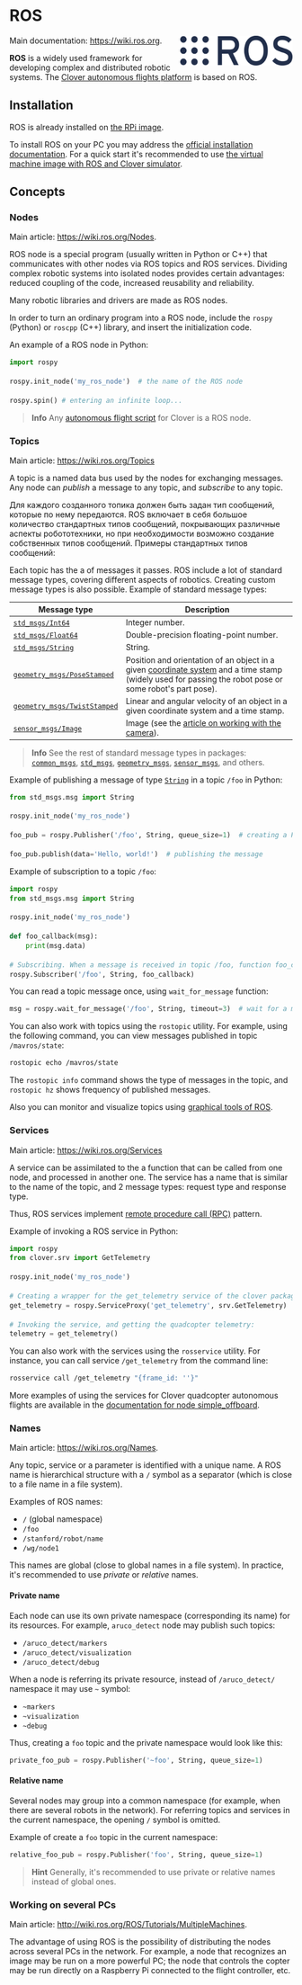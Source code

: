 # ROS

<img src="../assets/ros.svg" width="200" align="right">

Main documentation: https://wiki.ros.org.

**ROS** is a widely used framework for developing complex and distributed robotic systems. The [Clover autonomous flights platform](programming.md) is based on ROS.

## Installation

ROS is already installed on [the RPi image](image.md).

To install ROS on your PC you may address the [official installation documentation](https://wiki.ros.org/noetic/Installation/Ubuntu). For a quick start it's recommended to use [the virtual machine image with ROS and Clover simulator](simulation_vm.md).

## Concepts

### Nodes

Main article: https://wiki.ros.org/Nodes.

ROS node is a special program (usually written in Python or C++) that communicates with other nodes via ROS topics and ROS services. Dividing complex robotic systems into isolated nodes provides certain advantages: reduced coupling of the code, increased reusability and reliability.

Many robotic libraries and drivers are made as ROS nodes.

In order to turn an ordinary program into a ROS node, include the `rospy` (Python) or `roscpp` (C++) library, and insert the initialization code.

An example of a ROS node in Python:

```python
import rospy

rospy.init_node('my_ros_node')  # the name of the ROS node

rospy.spin() # entering an infinite loop...
```

> **Info** Any [autonomous flight script](programming.md) for Clover is a ROS node.

### Topics

Main article: https://wiki.ros.org/Topics

A topic is a named data bus used by the nodes for exchanging messages. Any node can *publish* a message to any topic, and *subscribe* to any topic.

Для каждого созданного топика должен быть задан тип сообщений, которые по нему передаются. ROS включает в себя большое количество стандартных типов сообщений, покрывающих различные аспекты робототехники, но при необходимости возможно создание собственных типов сообщений. Примеры стандартных типов сообщений:

Each topic has the a of messages it passes. ROS include a lot of standard message types, covering different aspects of robotics. Creating custom message types is also possible. Example of standard message types:

|Message type|Description|
|-|-|
|[`std_msgs/Int64`](https://docs.ros.org/api/std_msgs/html/msg/Int64.html)|Integer number.|
|[`std_msgs/Float64`](https://docs.ros.org/api/std_msgs/html/msg/Float64.html)|Double-precision floating-point number.|
|[`std_msgs/String`](https://docs.ros.org/api/std_msgs/html/msg/String.html)|String.|
|[`geometry_msgs/PoseStamped`](https://docs.ros.org/api/geometry_msgs/html/msg/PoseStamped.html)|Position and orientation of an object in a given [coordinate system](frames.md) and a time stamp (widely used for passing the robot pose or some robot's part pose).|
|[`geometry_msgs/TwistStamped`](https://docs.ros.org/api/geometry_msgs/html/msg/TwistStamped.html)|Linear and angular velocity of an object in a given coordinate system and a time stamp.|
|[`sensor_msgs/Image`](https://docs.ros.org/api/sensor_msgs/html/msg/Image.html)|Image (see the [article on working with the camera](camera.md)).|

> **Info** See the rest of standard message types in packages: [`common_msgs`](http://wiki.ros.org/common_msgs), [`std_msgs`](https://wiki.ros.org/std_msgs), [`geometry_msgs`](https://wiki.ros.org/geometry_msgs), [`sensor_msgs`](https://wiki.ros.org/sensor_msgs), and others.

Example of publishing a message of type [`String`]((https://docs.ros.org/api/std_msgs/html/msg/String.html)) in a topic `/foo` in Python:

```python
from std_msgs.msg import String

rospy.init_node('my_ros_node')

foo_pub = rospy.Publisher('/foo', String, queue_size=1)  # creating a Publisher

foo_pub.publish(data='Hello, world!')  # publishing the message
```

Example of subscription to a topic `/foo`:

```python
import rospy
from std_msgs.msg import String

rospy.init_node('my_ros_node')

def foo_callback(msg):
    print(msg.data)

# Subscribing. When a message is received in topic /foo, function foo_callback will be invoked.
rospy.Subscriber('/foo', String, foo_callback)
```

You can read a topic message once, using `wait_for_message` function:

```python
msg = rospy.wait_for_message('/foo', String, timeout=3)  # wait for a message in /foo topic with timeout of 3 seconds
```

You can also work with topics using the `rostopic` utility. For example, using the following command, you can view messages published in topic `/mavros/state`:

```bash
rostopic echo /mavros/state
```

The `rostopic info` command shows the type of messages in the topic, and `rostopic hz` shows frequency of published messages.

Also you can monitor and visualize topics using [graphical tools of ROS](rviz.md).

### Services

Main article: https://wiki.ros.org/Services

A service can be assimilated to the a function that can be called from one node, and processed in another one. The service has a name that is similar to the name of the topic, and 2 message types: request type and response type.

Thus, ROS services implement [remote procedure call (RPC)](https://en.wikipedia.org/wiki/Remote_procedure_call) pattern.

Example of invoking a ROS service in Python:

```python
import rospy
from clover.srv import GetTelemetry

rospy.init_node('my_ros_node')

# Creating a wrapper for the get_telemetry service of the clover package with the GetTelemetry type:
get_telemetry = rospy.ServiceProxy('get_telemetry', srv.GetTelemetry)

# Invoking the service, and getting the quadcopter telemetry:
telemetry = get_telemetry()
```

You can also work with the services using the `rosservice` utility. For instance, you can call service `/get_telemetry` from the command line:

```bash
rosservice call /get_telemetry "{frame_id: ''}"
```

More examples of using the services for Clover quadcopter autonomous flights are available in the [documentation for node simple_offboard](simple_offboard.md).

### Names

Main article: https://wiki.ros.org/Names.

Any topic, service or a parameter is identified with a unique name. A ROS name is hierarchical structure with a `/` symbol as a separator (which is close to a file name in a file system).

Examples of ROS names:

* `/` (global namespace)
* `/foo`
* `/stanford/robot/name`
* `/wg/node1`

This names are global (close to global names in a file system). In practice, it's recommended to use *private* or *relative* names.

#### Private name

Each node can use its own private namespace (corresponding its name) for its resources. For example, `aruco_detect` node may publish such topics:

* `/aruco_detect/markers`
* `/aruco_detect/visualization`
* `/aruco_detect/debug`

When a node is referring its private resource, instead of `/aruco_detect/` namespace it may use `~` symbol:

* `~markers`
* `~visualization`
* `~debug`

Thus, creating a `foo` topic and the private namespace would look like this:

```python
private_foo_pub = rospy.Publisher('~foo', String, queue_size=1)
```

#### Relative name

Several nodes may group into a common namespace (for example, when there are several robots in the network). For referring topics and services in the current namespace, the opening `/` symbol is omitted.

Example of create a `foo` topic in the current namespace:

```python
relative_foo_pub = rospy.Publisher('foo', String, queue_size=1)
```

> **Hint** Generally, it's recommended to use private or relative names instead of global ones.

### Working on several PCs

Main article: http://wiki.ros.org/ROS/Tutorials/MultipleMachines.

The advantage of using ROS is the possibility of distributing the nodes across several PCs in the network. For example, a node that recognizes an image may be run on a more powerful PC; the node that controls the copter may be run directly on a Raspberry Pi connected to the flight controller, etc.
